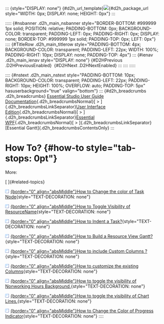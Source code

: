 ::: {style="DISPLAY: none"}
[](ms-xhelp:///?Id=d2h_url_template){#d2h_url_template}![](!package_url!){#d2h_package_url style="WIDTH: 0px; DISPLAY: none; HEIGHT: 0px"}
:::

::::: {#nsbanner .d2h_main_nsbanner style="BORDER-BOTTOM: #999999 1px solid; POSITION: relative; PADDING-BOTTOM: 0px; BACKGROUND-COLOR: transparent; PADDING-LEFT: 0px; PADDING-RIGHT: 0px; DISPLAY: none; BORDER-TOP: #999999 1px solid; PADDING-TOP: 0px; LEFT: 0px"}
:::: {#TitleRow .d2h_main_titlerow style="PADDING-BOTTOM: 4px; BACKGROUND-COLOR: transparent; PADDING-LEFT: 22px; WIDTH: 100%; PADDING-RIGHT: 10px; DISPLAY: none; PADDING-TOP: 4px"}
::: {#ienav .d2h_main_ienav style="DISPLAY: none"}
[](ms-xhelp:///?Id=394146cf-d0e0-4bd7-b422-f67617342818){#D2HPrevious .D2HPreviousEnabled}  [](ms-xhelp:///?Id=bad41c22-24cd-4231-a0e1-b106b4f1466c){#D2HNext .D2HNextEnabled}
:::
::::
:::::

:::: {#nstext .d2h_main_nstext style="PADDING-BOTTOM: 10px; BACKGROUND-COLOR: transparent; PADDING-LEFT: 22px; PADDING-RIGHT: 10px; HEIGHT: 100%; OVERFLOW: auto; PADDING-TOP: 5px" hasuserbackground="true" valign="bottom"}
::: {#d2h_breadcrumbs .d2h_breadcrumbs}
[Essential Studio User Guide Documentation](ms-xhelp:///?Id=12457748-09e3-4d74-a240-8e049cedf030){.d2h_breadcrumbsNormal}[ \> ]{.d2h_breadcrumbsLinkSeparator}[User Interface Edition](ms-xhelp:///?Id=c29296b7-531c-413b-a0ec-488ca1f7f669){.d2h_breadcrumbsNormal}[ \> ]{.d2h_breadcrumbsLinkSeparator}[Essential WPF](ms-xhelp:///?Id=7f4f82c5-151c-4262-94d0-75c4626c77bc){.d2h_breadcrumbsNormal}[ \> ]{.d2h_breadcrumbsLinkSeparator}[Essential Gantt]{.d2h_breadcrumbsContentsOnly}
:::

# How To? {#how-to style="tab-stops: 0pt"}

More:

[ ]{#related-topics}

[![](button.gif){border="0" align="absMiddle"}How to Change the color of Task Node](ms-xhelp:///?Id=bad41c22-24cd-4231-a0e1-b106b4f1466c){style="TEXT-DECORATION: none"}

[![](button.gif){border="0" align="absMiddle"}How to Toggle Visibility of ResourceName](ms-xhelp:///?Id=c440b3df-790c-4a33-a5eb-0de78dbf6ae8){style="TEXT-DECORATION: none"}

[![](button.gif){border="0" align="absMiddle"}How to Indent a Task?](ms-xhelp:///?Id=10efb776-6549-4c22-9261-d65c5ef35e3f){style="TEXT-DECORATION: none"}

[![](button.gif){border="0" align="absMiddle"}How to Build a Resource View Gantt?](ms-xhelp:///?Id=c7e801cc-7d1d-4744-b21c-efa01329fc8a){style="TEXT-DECORATION: none"}

[![](button.gif){border="0" align="absMiddle"}How to include Custom Columns ?](ms-xhelp:///?Id=ee7dc9d5-821d-4ab6-93ba-a22e85626376){style="TEXT-DECORATION: none"}

[![](button.gif){border="0" align="absMiddle"}How to customize the existing Columns](ms-xhelp:///?Id=7846013e-e349-44f2-8027-f61c7fbf10e2){style="TEXT-DECORATION: none"}

[![](button.gif){border="0" align="absMiddle"}How to toggle the visibility of Nonworking Hours Background.](ms-xhelp:///?Id=b567772b-d818-43bb-8eee-fa5a2cc9ed6f){style="TEXT-DECORATION: none"}

[![](button.gif){border="0" align="absMiddle"}How to toggle the visibility of Chart Lines.](ms-xhelp:///?Id=47007aff-d59e-40f7-9610-2f0aa3fc6dbc){style="TEXT-DECORATION: none"}

[![](button.gif){border="0" align="absMiddle"}How to Change the Color of Progress Indicator](ms-xhelp:///?Id=fe8ecdfd-3dac-41a7-8696-3ad1c36b7e9d){style="TEXT-DECORATION: none"}
::::
